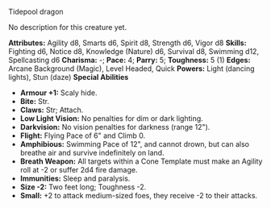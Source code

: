 Tidepool dragon

No description for this creature yet.

**Attributes:** Agility d8, Smarts d6, Spirit d8, Strength d6, Vigor d8
**Skills:** Fighting d6, Notice d8, Knowledge (Nature) d6, Survival d8,
Swimming d12, Spellcasting d6
**Charisma:** -; **Pace:** 4; **Parry:** 5; **Toughness:** 5 (1)
**Edges:** Arcane Background (Magic), Level Headed, Quick
**Powers:** Light (dancing lights), Stun (daze)
**Special Abilities**
- **Armour +1:** Scaly hide.
- **Bite:** Str.
- **Claws:** Str; Attach.
- **Low Light Vision:** No penalties for dim or dark lighting.
- **Darkvision:** No vision penalties for darkness (range 12").
- **Flight:** Flying Pace of 6" and Climb 0.
- **Amphibious:** Swimming Pace of 12", and cannot drown, but can also
breathe air and survive indefinitely on land.
- **Breath Weapon:** All targets within a Cone Template must make an
Agility roll at -2 or suffer 2d4 fire damage.
- **Immunities:** Sleep and paralysis.
- **Size -2:** Two feet long; Toughness -2.
- **Small:** +2 to attack medium-sized foes, they receive -2 to their
attacks.

